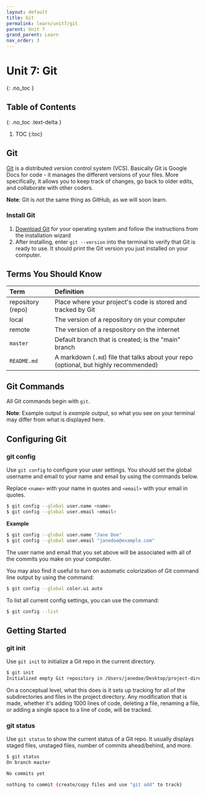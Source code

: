 ```yaml
---
layout: default
title: Git
permalink: learn/unit7/git
parent: Unit 7
grand_parent: Learn
nav_order: 3
---
```


<!-- prettier-ignore-start -->

# Unit 7: Git
{: .no_toc }

## Table of Contents
{: .no_toc .text-delta }

1. TOC
{:toc}

<!-- prettier-ignore-end -->

## Git

[Git](https://git-scm.com/) is a distributed version control system (VCS).
Basically Git is Google Docs for code - it manages the different versions of your files. More specifically, it allows you to keep track of changes, go back to older edits, and collaborate with other coders.

**Note**: Git is _not_ the same thing as GitHub, as we will soon learn.

### Install Git

1. [Download Git](https://git-scm.com/downloads) for your operating system and follow the instructions from the installation wizard
2. After installing, enter `git --version` into the terminal to verify that Git is ready to use. It should print the Git version you just installed on your computer.

## Terms You Should Know

| Term              | Definition                                                   |
| :---------------- | :----------------------------------------------------------- |
| repository (repo) | Place where your project's code is stored and tracked by Git |
| local             | The version of a repository on your computer                 |
| remote            | The version of a respository on the internet                 |
| `master`          | Default branch that is created; is the "main" branch         |
| `README.md`       | A markdown (`.md`) file that talks about your repo (optional, but highly recommended) |

## Git Commands

All Git commands begin with `git`.

**Note**: Example output is _example output_, so what you see on your terminal may differ from what is displayed here.

## Configuring Git

### git config

Use `git config` to configure your user settings. You should set the global username and email to your name and email by using the commands below.

Replace `<name>` with your name in quotes and `<email>` with your email in quotes.

```bash
$ git config --global user.name <name>
$ git config --global user.email <email>
```

**Example**

```bash
$ git config --global user.name "Jane Doe"
$ git config --global user.email "janedoe@example.com"
```

The user name and email that you set above will be associated with
all of the commits you make on your computer.

You may also find it useful to turn on automatic colorization of Git
command line output by using the command:

```bash
$ git config --global color.ui auto
```

To list all current config settings, you can use the command:

```bash
$ git config --list
```

## Getting Started

### git init

Use `git init` to initialize a Git repo in the current directory.

```bash
$ git init
Initialized empty Git repository in /Users/janedoe/Desktop/project-directory/.git/
```

On a conceptual level, what this does is it sets up tracking for all of
the subdirectories and files in the project directory. Any modification that is made,
whether it's adding 1000 lines of code, deleting a file, renaming a file,
or adding a single space to a line of code, will be tracked.

### git status

Use `git status` to show the current status of a Git repo. It usually displays
staged files, unstaged files, number of commits ahead/behind, and more.

```bash
$ git status
On branch master

No commits yet

nothing to commit (create/copy files and use "git add" to track)
```
